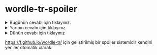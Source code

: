 # wordle-tr-spoiler

<details>
  <summary>Bugünün cevabı için tıklayınız.</summary>
  <br>
    <b> pafta </b>
</details>

<details>
  <summary>Yarının cevabı için tıklayınız</summary>
  <br>
   <b> zanka </b>
</details>

<details>
  <summary>Dünün cevabı için tıklayınız </summary>
  <br>
  <b> sosis </b>
</details>

https://f.github.io/wordle-tr/ için geliştirilmiş bir spoiler sistemidir kendini yeniler otomatik olarak.

